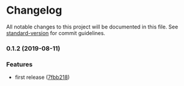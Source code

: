 # Changelog

All notable changes to this project will be documented in this file. See [standard-version](https://github.com/conventional-changelog/standard-version) for commit guidelines.

### 0.1.2 (2019-08-11)

### Features

- first release ([7fbb218](https://github.com/matdurand/nock-rest-api/commit/7fbb218))
